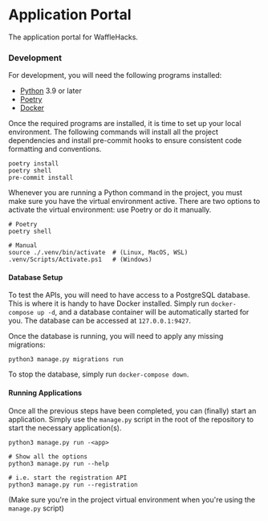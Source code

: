 # Application Portal

The application portal for WaffleHacks.

### Development

For development, you will need the following programs installed:
- [Python](https://www.python.org) 3.9 or later
- [Poetry](https://www.python-poetry.org)
- [Docker](https://www.docker.com)

Once the required programs are installed, it is time to set up your local environment. The following commands will
install all the project dependencies and install pre-commit hooks to ensure consistent code formatting and conventions.
```shell
poetry install
poetry shell
pre-commit install
```

Whenever you are running a Python command in the project, you must make sure you have the virtual environment active.
There are two options to activate the virtual environment: use Poetry or do it manually.
```shell
# Poetry
poetry shell

# Manual
source ./.venv/bin/activate  # (Linux, MacOS, WSL)
.venv/Scripts/Activate.ps1   # (Windows)
```

#### Database Setup

To test the APIs, you will need to have access to a PostgreSQL database. This is where it is handy to have Docker
installed. Simply run `docker-compose up -d`, and a database container will be automatically started for you. The
database can be accessed at `127.0.0.1:9427`.

Once the database is running, you will need to apply any missing migrations:
```shell
python3 manage.py migrations run
```

To stop the database, simply run `docker-compose down`.

#### Running Applications

Once all the previous steps have been completed, you can (finally) start an application. Simply use the `manage.py`
script in the root of the repository to start the necessary application(s).

```shell
python3 manage.py run -<app>

# Show all the options
python3 manage.py run --help

# i.e. start the registration API
python3 manage.py run --registration
```

(Make sure you're in the project virtual environment when you're using the `manage.py` script)
